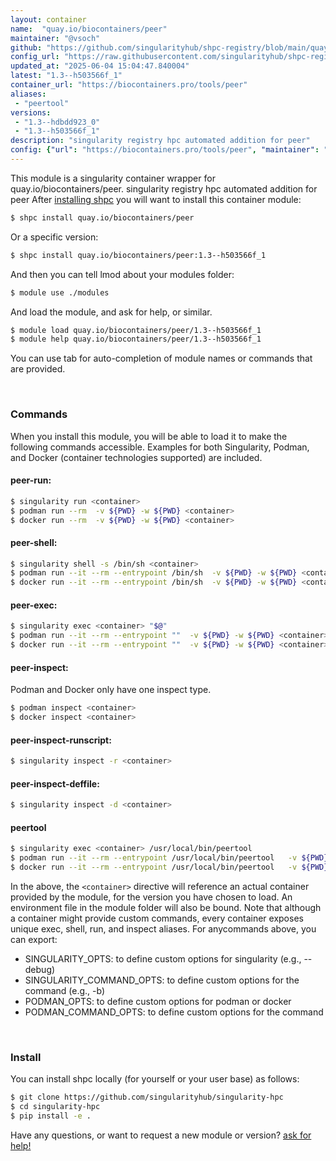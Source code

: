 ```yaml
---
layout: container
name:  "quay.io/biocontainers/peer"
maintainer: "@vsoch"
github: "https://github.com/singularityhub/shpc-registry/blob/main/quay.io/biocontainers/peer/container.yaml"
config_url: "https://raw.githubusercontent.com/singularityhub/shpc-registry/main/quay.io/biocontainers/peer/container.yaml"
updated_at: "2025-06-04 15:04:47.840004"
latest: "1.3--h503566f_1"
container_url: "https://biocontainers.pro/tools/peer"
aliases:
 - "peertool"
versions:
 - "1.3--hdbdd923_0"
 - "1.3--h503566f_1"
description: "singularity registry hpc automated addition for peer"
config: {"url": "https://biocontainers.pro/tools/peer", "maintainer": "@vsoch", "description": "singularity registry hpc automated addition for peer", "latest": {"1.3--h503566f_1": "sha256:d58645effa4443de0a2bef18832f9aaafabfbdb54cc3825389798719525656c4"}, "tags": {"1.3--hdbdd923_0": "sha256:607e2cf162f874b50469508c1b6b5fc4aba154cb309b47765fd59e61648cb4a8", "1.3--h503566f_1": "sha256:d58645effa4443de0a2bef18832f9aaafabfbdb54cc3825389798719525656c4"}, "docker": "quay.io/biocontainers/peer", "aliases": {"peertool": "/usr/local/bin/peertool"}}
---
```


This module is a singularity container wrapper for quay.io/biocontainers/peer.
singularity registry hpc automated addition for peer
After [installing shpc](#install) you will want to install this container module:


```bash
$ shpc install quay.io/biocontainers/peer
```

Or a specific version:

```bash
$ shpc install quay.io/biocontainers/peer:1.3--h503566f_1
```

And then you can tell lmod about your modules folder:

```bash
$ module use ./modules
```

And load the module, and ask for help, or similar.

```bash
$ module load quay.io/biocontainers/peer/1.3--h503566f_1
$ module help quay.io/biocontainers/peer/1.3--h503566f_1
```

You can use tab for auto-completion of module names or commands that are provided.

<br>

### Commands

When you install this module, you will be able to load it to make the following commands accessible.
Examples for both Singularity, Podman, and Docker (container technologies supported) are included.

#### peer-run:

```bash
$ singularity run <container>
$ podman run --rm  -v ${PWD} -w ${PWD} <container>
$ docker run --rm  -v ${PWD} -w ${PWD} <container>
```

#### peer-shell:

```bash
$ singularity shell -s /bin/sh <container>
$ podman run --it --rm --entrypoint /bin/sh  -v ${PWD} -w ${PWD} <container>
$ docker run --it --rm --entrypoint /bin/sh  -v ${PWD} -w ${PWD} <container>
```

#### peer-exec:

```bash
$ singularity exec <container> "$@"
$ podman run --it --rm --entrypoint ""  -v ${PWD} -w ${PWD} <container> "$@"
$ docker run --it --rm --entrypoint ""  -v ${PWD} -w ${PWD} <container> "$@"
```

#### peer-inspect:

Podman and Docker only have one inspect type.

```bash
$ podman inspect <container>
$ docker inspect <container>
```

#### peer-inspect-runscript:

```bash
$ singularity inspect -r <container>
```

#### peer-inspect-deffile:

```bash
$ singularity inspect -d <container>
```


#### peertool

```bash
$ singularity exec <container> /usr/local/bin/peertool
$ podman run --it --rm --entrypoint /usr/local/bin/peertool   -v ${PWD} -w ${PWD} <container> -c " $@"
$ docker run --it --rm --entrypoint /usr/local/bin/peertool   -v ${PWD} -w ${PWD} <container> -c " $@"
```



In the above, the `<container>` directive will reference an actual container provided
by the module, for the version you have chosen to load. An environment file in the
module folder will also be bound. Note that although a container
might provide custom commands, every container exposes unique exec, shell, run, and
inspect aliases. For anycommands above, you can export:

 - SINGULARITY_OPTS: to define custom options for singularity (e.g., --debug)
 - SINGULARITY_COMMAND_OPTS: to define custom options for the command (e.g., -b)
 - PODMAN_OPTS: to define custom options for podman or docker
 - PODMAN_COMMAND_OPTS: to define custom options for the command

<br>

### Install

You can install shpc locally (for yourself or your user base) as follows:

```bash
$ git clone https://github.com/singularityhub/singularity-hpc
$ cd singularity-hpc
$ pip install -e .
```

Have any questions, or want to request a new module or version? [ask for help!](https://github.com/singularityhub/singularity-hpc/issues)